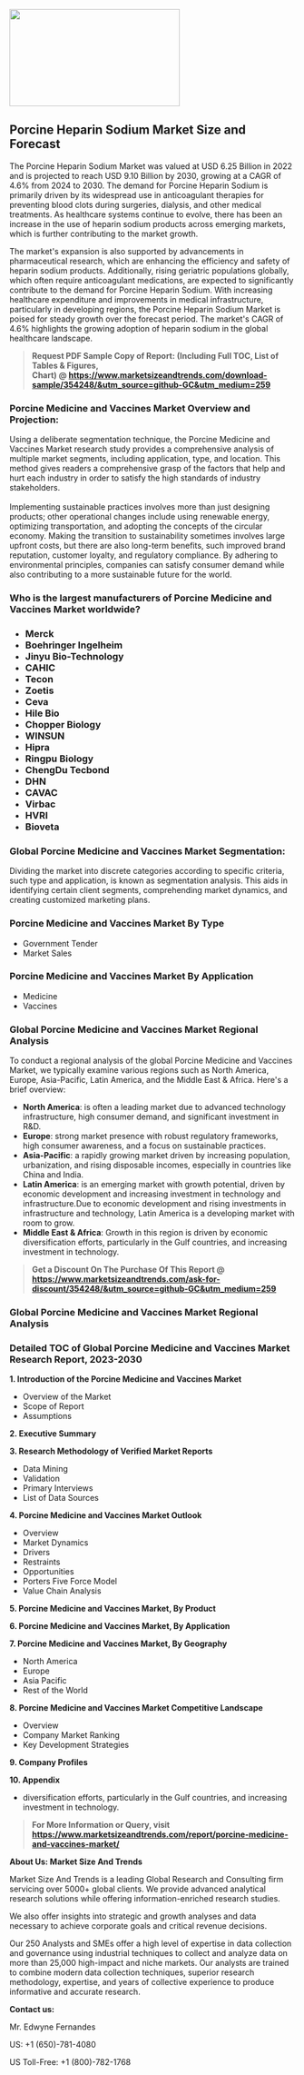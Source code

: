 <p><img class="alignnone size-medium wp-image-20088" src="https://ffe5etoiles.com/wp-content/uploads/2024/12/MST1-300x171.png" alt="" width="300" height="171" /></p><h2>Porcine Heparin Sodium Market Size and Forecast</h2><p>The Porcine Heparin Sodium Market was valued at USD 6.25 Billion in 2022 and is projected to reach USD 9.10 Billion by 2030, growing at a CAGR of 4.6% from 2024 to 2030. The demand for Porcine Heparin Sodium is primarily driven by its widespread use in anticoagulant therapies for preventing blood clots during surgeries, dialysis, and other medical treatments. As healthcare systems continue to evolve, there has been an increase in the use of heparin sodium products across emerging markets, which is further contributing to the market growth.</p><p>The market's expansion is also supported by advancements in pharmaceutical research, which are enhancing the efficiency and safety of heparin sodium products. Additionally, rising geriatric populations globally, which often require anticoagulant medications, are expected to significantly contribute to the demand for Porcine Heparin Sodium. With increasing healthcare expenditure and improvements in medical infrastructure, particularly in developing regions, the Porcine Heparin Sodium Market is poised for steady growth over the forecast period. The market's CAGR of 4.6% highlights the growing adoption of heparin sodium in the global healthcare landscape.</p></p><blockquote id="" class=""><strong>Request PDF Sample Copy of Report: (Including Full TOC, List of Tables &amp; Figures, Chart)&nbsp;@&nbsp;<strong><a href="https://www.marketsizeandtrends.com/download-sample/354248/&utm_source=github-GC&utm_medium=259" target="_blank">https://www.marketsizeandtrends.com/download-sample/354248/&utm_source=github-GC&utm_medium=259</a></strong></strong></blockquote><h3 id="" class="">Porcine Medicine and Vaccines Market&nbsp;Overview and Projection:</h3><p id="" class="">Using a deliberate segmentation technique, the Porcine Medicine and Vaccines Market research study provides a comprehensive analysis of multiple market segments, including application, type, and location. This method gives readers a comprehensive grasp of the factors that help and hurt each industry in order to satisfy the high standards of industry stakeholders. <br /> <br />Implementing sustainable practices involves more than just designing products; other operational changes include using renewable energy, optimizing transportation, and adopting the concepts of the circular economy. Making the transition to sustainability sometimes involves large upfront costs, but there are also long-term benefits, such improved brand reputation, customer loyalty, and regulatory compliance. By adhering to environmental principles, companies can satisfy consumer demand while also contributing to a more sustainable future for the world.</p><h3 id="" class="">Who is the largest manufacturers of&nbsp;Porcine Medicine and Vaccines Market worldwide?</h3><h3 class=""><p><ul><li>Merck </li><li> Boehringer Ingelheim </li><li> Jinyu Bio-Technology </li><li> CAHIC </li><li> Tecon </li><li> Zoetis </li><li> Ceva </li><li> Hile Bio </li><li> Chopper Biology </li><li> WINSUN </li><li> Hipra </li><li> Ringpu Biology </li><li> ChengDu Tecbond </li><li> DHN </li><li> CAVAC </li><li> Virbac </li><li> HVRI </li><li> Bioveta</li></ul></p></h3><h3 id="" class="">Global&nbsp;Porcine Medicine and Vaccines Market Segmentation:</h3><p id="" class="">Dividing the market into discrete categories according to specific criteria, such type and application, is known as segmentation analysis. This aids in identifying certain client segments, comprehending market dynamics, and creating customized marketing plans.</p><h3 id="" class="">Porcine Medicine and Vaccines Market&nbsp;By Type</h3><p><p><ul><li>Government Tender</li><li> Market Sales</p></li></ul></p></p><h3 id="" class="">Porcine Medicine and Vaccines Market&nbsp;By Application</h3><p class=""><p><ul><li>Medicine</li><li> Vaccines</li></ul></p></p><h3 id="" class="">Global Porcine Medicine and Vaccines Market Regional Analysis</h3><p id="" class="">To conduct a regional analysis of the global Porcine Medicine and Vaccines Market, we typically examine various regions such as North America, Europe, Asia-Pacific, Latin America, and the Middle East &amp; Africa. Here's a brief overview:</p><ul><li><strong>North America</strong>: is often a leading market due to advanced technology infrastructure, high consumer demand, and significant investment in R&amp;D.</li><li><strong>Europe</strong>: strong market presence with robust regulatory frameworks, high consumer awareness, and a focus on sustainable practices.</li><li><strong>Asia-Pacific</strong>: a rapidly growing market driven by increasing population, urbanization, and rising disposable incomes, especially in countries like China and India.</li><li><strong>Latin America</strong>: is an emerging market with growth potential, driven by economic development and increasing investment in technology and infrastructure.Due to economic development and rising investments in infrastructure and technology, Latin America is a developing market with room to grow.</li><li><strong>Middle East &amp; Africa</strong>: Growth in this region is driven by economic diversification efforts, particularly in the Gulf countries, and increasing investment in technology.</li></ul><blockquote id="" class=""><strong>Get a Discount On The Purchase Of This Report @ <strong><a href="https://www.marketsizeandtrends.com/ask-for-discount/354248/&utm_source=github-GC&utm_medium=259" target="_blank">https://www.marketsizeandtrends.com/ask-for-discount/354248/&utm_source=github-GC&utm_medium=259</a></strong></strong></blockquote><h3 id="" class="">Global Porcine Medicine and Vaccines Market Regional Analysis</h3><h3 id="" class="">Detailed TOC of Global Porcine Medicine and Vaccines Market Research Report, 2023-2030</h3><p id="" class=""><strong>1. Introduction of the Porcine Medicine and Vaccines Market</strong></p><ul><li>Overview of the Market</li><li>Scope of Report</li><li>Assumptions</li></ul><p id="" class=""><strong>2. Executive Summary</strong></p><p id="" class=""><strong>3. Research Methodology of Verified Market Reports</strong></p><ul><li>Data Mining</li><li>Validation</li><li>Primary Interviews</li><li>List of Data Sources</li></ul><p id="" class=""><strong>4. Porcine Medicine and Vaccines Market Outlook</strong></p><ul><li>Overview</li><li>Market Dynamics</li><li>Drivers</li><li>Restraints</li><li>Opportunities</li><li>Porters Five Force Model</li><li>Value Chain Analysis</li></ul><p id="" class=""><strong>5. Porcine Medicine and Vaccines Market, By Product</strong></p><p id="" class=""><strong>6. Porcine Medicine and Vaccines Market, By Application</strong></p><p id="" class=""><strong>7. Porcine Medicine and Vaccines Market, By Geography</strong></p><ul><li>North America</li><li>Europe</li><li>Asia Pacific</li><li>Rest of the World</li></ul><p id="" class=""><strong>8. Porcine Medicine and Vaccines Market Competitive Landscape</strong></p><ul><li>Overview</li><li>Company Market Ranking</li><li>Key Development Strategies</li></ul><p id="" class=""><strong>9. Company Profiles</strong></p><p id="" class=""><strong>10. Appendix</strong></p><ul><li>diversification efforts, particularly in the Gulf countries, and increasing investment in technology.</li></ul><blockquote id="" class=""><strong>For More Information or Query, visit <strong><strong><a href="https://www.marketsizeandtrends.com/report/porcine-medicine-and-vaccines-market/" target="_blank">https://www.marketsizeandtrends.com/report/porcine-medicine-and-vaccines-market/</a></strong></strong></strong></blockquote><p id="" class=""><strong>About Us: Market Size And Trends</strong></p><p id="" class="">Market Size And Trends is a leading Global Research and Consulting firm servicing over 5000+ global clients. We provide advanced analytical research solutions while offering information-enriched research studies.</p><p id="" class="">We also offer insights into strategic and growth analyses and data necessary to achieve corporate goals and critical revenue decisions.</p><p id="" class="">Our 250 Analysts and SMEs offer a high level of expertise in data collection and governance using industrial techniques to collect and analyze data on more than 25,000 high-impact and niche markets. Our analysts are trained to combine modern data collection techniques, superior research methodology, expertise, and years of collective experience to produce informative and accurate research.</p><p id="" class=""><strong>Contact us:</strong></p><p id="" class="">Mr. Edwyne Fernandes</p><p id="" class="">US: +1 (650)-781-4080</p><p id="" class="">US Toll-Free: +1 (800)-782-1768</p>
